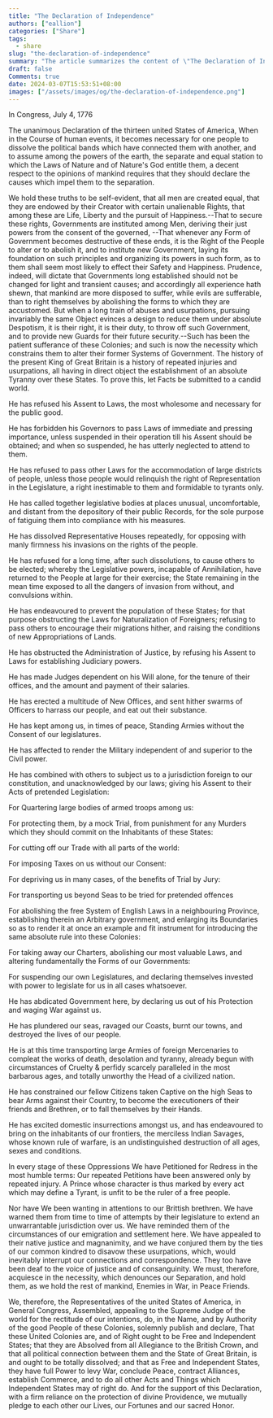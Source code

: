 ```yaml
---
title: "The Declaration of Independence"
authors: ["eallion"]
categories: ["Share"]
tags: 
  - share
slug: "the-declaration-of-independence"
summary: "The article summarizes the content of \"The Declaration of Independence\" which was adopted by the thirteen united States of America on July 4, 1776. It declares that all men are created equal and have certain unalienable rights. It lists a series of grievances against King George III and asserts that the colonies are now free and independent states with the power to govern themselves. The signatories pledge their lives, fortunes, and honor to support this declaration."
draft: false
Comments: true
date: 2024-03-07T15:53:51+08:00
images: ["/assets/images/og/the-declaration-of-independence.png"]
---
```


In Congress, July 4, 1776

The unanimous Declaration of the thirteen united States of America, When in the Course of human events, it becomes necessary for one people to dissolve the political bands which have connected them with another, and to assume among the powers of the earth, the separate and equal station to which the Laws of Nature and of Nature's God entitle them, a decent respect to the opinions of mankind requires that they should declare the causes which impel them to the separation.

  We hold these truths to be self-evident, that all men are created equal, that they are endowed by their Creator with certain unalienable Rights, that among these are Life, Liberty and the pursuit of Happiness.--That to secure these rights, Governments are instituted among Men, deriving their just powers from the consent of the governed, --That whenever any Form of Government becomes destructive of these ends, it is the Right of the People to alter or to abolish it, and to institute new Government, laying its foundation on such principles and organizing its powers in such form, as to them shall seem most likely to effect their Safety and Happiness. Prudence, indeed, will dictate that Governments long established should not be changed for light and transient causes; and accordingly all experience hath shewn, that mankind are more disposed to suffer, while evils are sufferable, than to right themselves by abolishing the forms to which they are accustomed. But when a long train of abuses and usurpations, pursuing invariably the same Object evinces a design to reduce them under absolute Despotism, it is their right, it is their duty, to throw off such Government, and to provide new Guards for their future security.--Such has been the patient sufferance of these Colonies; and such is now the necessity which constrains them to alter their former Systems of Government. The history of the present King of Great Britain is a history of repeated injuries and usurpations, all having in direct object the establishment of an absolute Tyranny over these States. To prove this, let Facts be submitted to a candid world.

  He has refused his Assent to Laws, the most wholesome and necessary for the public good.

  He has forbidden his Governors to pass Laws of immediate and pressing importance, unless suspended in their operation till his Assent should be obtained; and when so suspended, he has utterly neglected to attend to them.

  He has refused to pass other Laws for the accommodation of large districts of people, unless those people would relinquish the right of Representation in the Legislature, a right inestimable to them and formidable to tyrants only.

  He has called together legislative bodies at places unusual, uncomfortable, and distant from the depository of their public Records, for the sole purpose of fatiguing them into compliance with his measures.

  He has dissolved Representative Houses repeatedly, for opposing with manly firmness his invasions on the rights of the people.

  He has refused for a long time, after such dissolutions, to cause others to be elected; whereby the Legislative powers, incapable of Annihilation, have returned to the People at large for their exercise; the State remaining in the mean time exposed to all the dangers of invasion from without, and convulsions within.

  He has endeavoured to prevent the population of these States; for that purpose obstructing the Laws for Naturalization of Foreigners; refusing to pass others to encourage their migrations hither, and raising the conditions of new Appropriations of Lands.

  He has obstructed the Administration of Justice, by refusing his Assent to Laws for establishing Judiciary powers.

  He has made Judges dependent on his Will alone, for the tenure of their offices, and the amount and payment of their salaries.

  He has erected a multitude of New Offices, and sent hither swarms of Officers to harrass our people, and eat out their substance.

  He has kept among us, in times of peace, Standing Armies without the Consent of our legislatures.

  He has affected to render the Military independent of and superior to the Civil power.

  He has combined with others to subject us to a jurisdiction foreign to our constitution, and unacknowledged by our laws; giving his Assent to their Acts of pretended Legislation:

  For Quartering large bodies of armed troops among us:

  For protecting them, by a mock Trial, from punishment for any Murders which they should commit on the Inhabitants of these States:

  For cutting off our Trade with all parts of the world:

  For imposing Taxes on us without our Consent:

  For depriving us in many cases, of the benefits of Trial by Jury:

  For transporting us beyond Seas to be tried for pretended offences

  For abolishing the free System of English Laws in a neighbouring Province, establishing therein an Arbitrary government, and enlarging its Boundaries so as to render it at once an example and fit instrument for introducing the same absolute rule into these Colonies:

  For taking away our Charters, abolishing our most valuable Laws, and altering fundamentally the Forms of our Governments:

  For suspending our own Legislatures, and declaring themselves invested with power to legislate for us in all cases whatsoever.

  He has abdicated Government here, by declaring us out of his Protection and waging War against us.

  He has plundered our seas, ravaged our Coasts, burnt our towns, and destroyed the lives of our people.

  He is at this time transporting large Armies of foreign Mercenaries to compleat the works of death, desolation and tyranny, already begun with circumstances of Cruelty & perfidy scarcely paralleled in the most barbarous ages, and totally unworthy the Head of a civilized nation.

  He has constrained our fellow Citizens taken Captive on the high Seas to bear Arms against their Country, to become the executioners of their friends and Brethren, or to fall themselves by their Hands.

  He has excited domestic insurrections amongst us, and has endeavoured to bring on the inhabitants of our frontiers, the merciless Indian Savages, whose known rule of warfare, is an undistinguished destruction of all ages, sexes and conditions.

In every stage of these Oppressions We have Petitioned for Redress in the most humble terms: Our repeated Petitions have been answered only by repeated injury. A Prince whose character is thus marked by every act which may define a Tyrant, is unfit to be the ruler of a free people.

Nor have We been wanting in attentions to our Brittish brethren. We have warned them from time to time of attempts by their legislature to extend an unwarrantable jurisdiction over us. We have reminded them of the circumstances of our emigration and settlement here. We have appealed to their native justice and magnanimity, and we have conjured them by the ties of our common kindred to disavow these usurpations, which, would inevitably interrupt our connections and correspondence. They too have been deaf to the voice of justice and of consanguinity. We must, therefore, acquiesce in the necessity, which denounces our Separation, and hold them, as we hold the rest of mankind, Enemies in War, in Peace Friends.

We, therefore, the Representatives of the united States of America, in General Congress, Assembled, appealing to the Supreme Judge of the world for the rectitude of our intentions, do, in the Name, and by Authority of the good People of these Colonies, solemnly publish and declare, That these United Colonies are, and of Right ought to be Free and Independent States; that they are Absolved from all Allegiance to the British Crown, and that all political connection between them and the State of Great Britain, is and ought to be totally dissolved; and that as Free and Independent States, they have full Power to levy War, conclude Peace, contract Alliances, establish Commerce, and to do all other Acts and Things which Independent States may of right do. And for the support of this Declaration, with a firm reliance on the protection of divine Providence, we mutually pledge to each other our Lives, our Fortunes and our sacred Honor.
